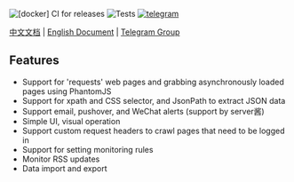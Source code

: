 ![[docker] CI for releases](https://github.com/LogicJake/WebMonitor/workflows/%5Bdocker%5D%20CI%20for%20releases/badge.svg?branch=master&event=push)
![Tests](https://github.com/LogicJake/WebMonitor/workflows/Tests/badge.svg?branch=master&event=push)
[![telegram](https://img.shields.io/badge/chat-telegram-brightgreen.svg?style=flat-square)](https://t.me/webmonitor_github)

[中文文档](https://www.logicjake.xyz/WebMonitor) | [English Document](https://www.logicjake.xyz/WebMonitor/en) | [Telegram Group](https://t.me/webmonitor_github)


## Features
* Support for 'requests' web pages and grabbing asynchronously loaded pages using PhantomJS
* Support for xpath and CSS selector, and JsonPath to extract JSON data
* Support email, pushover, and WeChat alerts (support by server酱)
* Simple UI, visual operation
* Support custom request headers to crawl pages that need to be logged in
* Support for setting monitoring rules
* Monitor RSS updates
* Data import and export